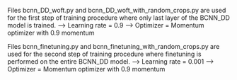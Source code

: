 Files bcnn_DD_woft.py and bcnn_DD_woft_with_random_crops.py are used 
for the first step of training procedure where only last layer of the BCNN_DD model is trained.
--> Learning rate = 0.9
--> Optimizer = Momentum optimizer with 0.9 momentum

Files bcnn_finetuning.py and bcnn_finetuning_with_random_crops.py are used 
for the second step of training procedure where finetuning is performed on the
entire BCNN_DD model.
--> Learning rate = 0.001
--> Optimizer = Momentum optimizer with 0.9 momentum

